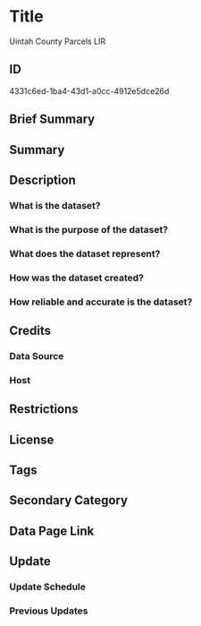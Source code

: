 # Title

Uintah County Parcels LIR

<!--- Still need to double-check the metadata to ensure the accuracy of this one. --->

## ID

4331c6ed-1ba4-43d1-a0cc-4912e5dce26d

## Brief Summary

## Summary

## Description

### What is the dataset?

### What is the purpose of the dataset?

### What does the dataset represent?

### How was the dataset created?

### How reliable and accurate is the dataset?

## Credits

### Data Source

### Host

## Restrictions

## License

## Tags

## Secondary Category

## Data Page Link

## Update

### Update Schedule

### Previous Updates
